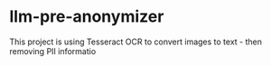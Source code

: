 # llm-pre-anonymizer
This project is using Tesseract OCR to convert images to text - then removing PII informatio
